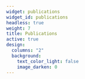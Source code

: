 ```yaml
---
widget: publications
widget_id: publications
headless: true
weight: 7
title: Publications
active: true
design:
  columns: "2"
  background:
    text_color_light: false
    image_darken: 0
---
```

